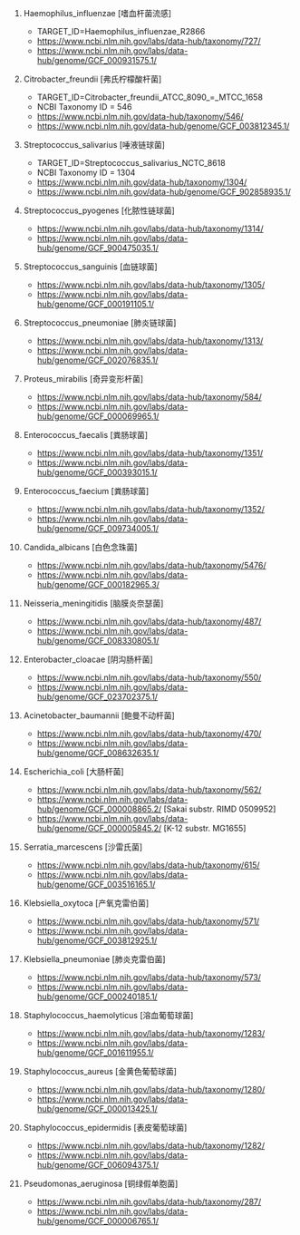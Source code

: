 1. Haemophilus_influenzae [嗜血杆菌流感]
	* TARGET_ID=Haemophilus_influenzae_R2866
	* https://www.ncbi.nlm.nih.gov/labs/data-hub/taxonomy/727/
	* https://www.ncbi.nlm.nih.gov/labs/data-hub/genome/GCF_000931575.1/

2. Citrobacter_freundii [弗氏柠檬酸杆菌]
	* TARGET_ID=Citrobacter_freundii_ATCC_8090_=_MTCC_1658
	* NCBI Taxonomy ID = 546
	* https://www.ncbi.nlm.nih.gov/data-hub/taxonomy/546/
	* https://www.ncbi.nlm.nih.gov/data-hub/genome/GCF_003812345.1/

3. Streptococcus_salivarius [唾液链球菌]
	* TARGET_ID=Streptococcus_salivarius_NCTC_8618
	* NCBI Taxonomy ID = 1304
	* https://www.ncbi.nlm.nih.gov/data-hub/taxonomy/1304/
	* https://www.ncbi.nlm.nih.gov/data-hub/genome/GCF_902858935.1/

4. Streptococcus_pyogenes [化脓性链球菌]
	* https://www.ncbi.nlm.nih.gov/labs/data-hub/taxonomy/1314/
	* https://www.ncbi.nlm.nih.gov/labs/data-hub/genome/GCF_900475035.1/

5. Streptococcus_sanguinis [血链球菌]
	* https://www.ncbi.nlm.nih.gov/labs/data-hub/taxonomy/1305/
	* https://www.ncbi.nlm.nih.gov/labs/data-hub/genome/GCF_000191105.1/

6. Streptococcus_pneumoniae [肺炎链球菌]
	* https://www.ncbi.nlm.nih.gov/labs/data-hub/taxonomy/1313/
	* https://www.ncbi.nlm.nih.gov/labs/data-hub/genome/GCF_002076835.1/

7. Proteus_mirabilis [奇异变形杆菌]
	* https://www.ncbi.nlm.nih.gov/labs/data-hub/taxonomy/584/
	* https://www.ncbi.nlm.nih.gov/labs/data-hub/genome/GCF_000069965.1/

8. Enterococcus_faecalis [粪肠球菌]
	* https://www.ncbi.nlm.nih.gov/labs/data-hub/taxonomy/1351/
	* https://www.ncbi.nlm.nih.gov/labs/data-hub/genome/GCF_000393015.1/

9. Enterococcus_faecium [粪肠球菌]
	* https://www.ncbi.nlm.nih.gov/labs/data-hub/taxonomy/1352/
	* https://www.ncbi.nlm.nih.gov/labs/data-hub/genome/GCF_009734005.1/

10. Candida_albicans [白色念珠菌]
	* https://www.ncbi.nlm.nih.gov/labs/data-hub/taxonomy/5476/
	* https://www.ncbi.nlm.nih.gov/labs/data-hub/genome/GCF_000182965.3/

11. Neisseria_meningitidis [脑膜炎奈瑟菌]
	* https://www.ncbi.nlm.nih.gov/labs/data-hub/taxonomy/487/
	* https://www.ncbi.nlm.nih.gov/labs/data-hub/genome/GCF_008330805.1/

12. Enterobacter_cloacae [阴沟肠杆菌]
	* https://www.ncbi.nlm.nih.gov/labs/data-hub/taxonomy/550/
	* https://www.ncbi.nlm.nih.gov/labs/data-hub/genome/GCF_023702375.1/

13. Acinetobacter_baumannii [鲍曼不动杆菌]
	* https://www.ncbi.nlm.nih.gov/labs/data-hub/taxonomy/470/
	* https://www.ncbi.nlm.nih.gov/labs/data-hub/genome/GCF_008632635.1/

14. Escherichia_coli [大肠杆菌]
	* https://www.ncbi.nlm.nih.gov/labs/data-hub/taxonomy/562/
	* https://www.ncbi.nlm.nih.gov/labs/data-hub/genome/GCF_000008865.2/ [Sakai substr. RIMD 0509952]
	* https://www.ncbi.nlm.nih.gov/labs/data-hub/genome/GCF_000005845.2/ [K-12 substr. MG1655]

15. Serratia_marcescens [沙雷氏菌]
	* https://www.ncbi.nlm.nih.gov/labs/data-hub/taxonomy/615/
	* https://www.ncbi.nlm.nih.gov/labs/data-hub/genome/GCF_003516165.1/

16. Klebsiella_oxytoca [产氧克雷伯菌]
	* https://www.ncbi.nlm.nih.gov/labs/data-hub/taxonomy/571/
	* https://www.ncbi.nlm.nih.gov/labs/data-hub/genome/GCF_003812925.1/

17. Klebsiella_pneumoniae [肺炎克雷伯菌]
	* https://www.ncbi.nlm.nih.gov/labs/data-hub/taxonomy/573/
	* https://www.ncbi.nlm.nih.gov/labs/data-hub/genome/GCF_000240185.1/

18. Staphylococcus_haemolyticus [溶血葡萄球菌]
	* https://www.ncbi.nlm.nih.gov/labs/data-hub/taxonomy/1283/
	* https://www.ncbi.nlm.nih.gov/labs/data-hub/genome/GCF_001611955.1/

19. Staphylococcus_aureus [金黄色葡萄球菌]
	* https://www.ncbi.nlm.nih.gov/labs/data-hub/taxonomy/1280/
	* https://www.ncbi.nlm.nih.gov/labs/data-hub/genome/GCF_000013425.1/

20. Staphylococcus_epidermidis [表皮葡萄球菌]
	* https://www.ncbi.nlm.nih.gov/labs/data-hub/taxonomy/1282/
	* https://www.ncbi.nlm.nih.gov/labs/data-hub/genome/GCF_006094375.1/

21. Pseudomonas_aeruginosa [铜绿假单胞菌]
	* https://www.ncbi.nlm.nih.gov/labs/data-hub/taxonomy/287/
	* https://www.ncbi.nlm.nih.gov/labs/data-hub/genome/GCF_000006765.1/